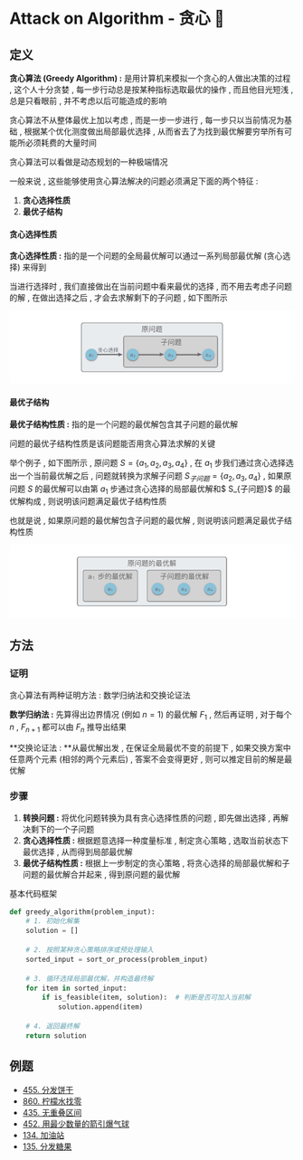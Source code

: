 # Attack on Algorithm - 贪心 🐝 

## 定义

**贪心算法 (Greedy Algorithm) :** 是用计算机来模拟一个贪心的人做出决策的过程 , 这个人十分贪婪 , 每一步行动总是按某种指标选取最优的操作 , 而且他目光短浅 , 总是只看眼前 , 并不考虑以后可能造成的影响

贪心算法不从整体最优上加以考虑 , 而是一步一步进行 , 每一步只以当前情况为基础 , 根据某个优化测度做出局部最优选择 , 从而省去了为找到最优解要穷举所有可能所必须耗费的大量时间

贪心算法可以看做是动态规划的一种极端情况

一般来说 , 这些能够使用贪心算法解决的问题必须满足下面的两个特征 : 

1. **贪⼼选择性质**
2. **最优子结构**

#### 贪心选择性质

**贪心选择性质 :** 指的是一个问题的全局最优解可以通过一系列局部最优解 (贪心选择) 来得到

当进行选择时 , 我们直接做出在当前问题中看来最优的选择 , 而不用去考虑子问题的解 , 在做出选择之后 , 才会去求解剩下的子问题 , 如下图所示

![greedy-01](https://github.com/attack-on-backend/algorithm/blob/master/assert/greedy-01.png?raw=true)

#### 最优子结构

**最优子结构性质 :** 指的是一个问题的最优解包含其子问题的最优解

问题的最优子结构性质是该问题能否用贪心算法求解的关键

举个例子 , 如下图所示 , 原问题 $S=\{a_1,a_2,a_3,a_4\}$ , 在 $a_1$ 步我们通过贪心选择选出一个当前最优解之后 , 问题就转换为求解子问题 $S_{子问题}=\{a_2,a_3,a_4\}$ , 如果原问题 $S$ 的最优解可以由第 $a_1$ 步通过贪心选择的局部最优解和$ S_{子问题}$ 的最优解构成 , 则说明该问题满足最优子结构性质

也就是说 , 如果原问题的最优解包含子问题的最优解 , 则说明该问题满足最优子结构性质

![greedy-02](https://github.com/attack-on-backend/algorithm/blob/master/assert/greedy-02.png?raw=true)

## 方法

### 证明

贪心算法有两种证明方法 : 数学归纳法和交换论证法

**数学归纳法 :** 先算得出边界情况 (例如 $n=1$) 的最优解 $F_1$ , 然后再证明 , 对于每个 $n$ , $F_{n+1}$ 都可以由 $F_n$ 推导出结果

**交换论证法 : **从最优解出发 , 在保证全局最优不变的前提下 , 如果交换方案中任意两个元素 (相邻的两个元素后) , 答案不会变得更好 , 则可以推定目前的解是最优解

### 步骤

1. **转换问题 :** 将优化问题转换为具有贪心选择性质的问题 , 即先做出选择 , 再解决剩下的一个子问题
2. **贪心选择性质 :** 根据题意选择一种度量标准 , 制定贪心策略 , 选取当前状态下最优选择 , 从而得到局部最优解
3. **最优子结构性质 :** 根据上一步制定的贪心策略 , 将贪心选择的局部最优解和子问题的最优解合并起来 , 得到原问题的最优解

基本代码框架

```python
def greedy_algorithm(problem_input):
    # 1. 初始化解集
    solution = []

    # 2. 按照某种贪心策略排序或预处理输入
    sorted_input = sort_or_process(problem_input)

    # 3. 循环选择局部最优解，并构造最终解
    for item in sorted_input:
        if is_feasible(item, solution):  # 判断是否可加入当前解
            solution.append(item)

    # 4. 返回最终解
    return solution
```

## 例题

- [455. 分发饼干](https://leetcode.cn/problems/assign-cookies/)
- [860. 柠檬水找零](https://leetcode.cn/problems/lemonade-change/)
- [435. 无重叠区间](https://leetcode.cn/problems/non-overlapping-intervals/)
- [452. 用最少数量的箭引爆气球](https://leetcode.cn/problems/minimum-number-of-arrows-to-burst-balloons/)
- [134. 加油站](https://leetcode.cn/problems/gas-station/)
- [135. 分发糖果](https://leetcode.cn/problems/candy/)

